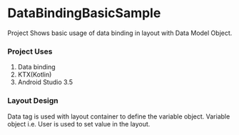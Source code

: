 
# DataBindingBasicSample
Project Shows basic usage of data binding in layout with Data Model Object. 

###  Project Uses
1. Data binding
2. KTX(Kotlin)
3. Android Studio 3.5

### Layout Design
Data tag is used with layout container to define the variable object. Variable object i.e. User is used to set value in the layout.

